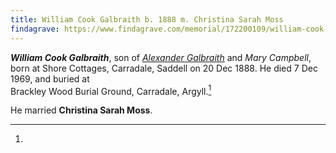 ```yaml
---
title: William Cook Galbraith b. 1888 m. Christina Sarah Moss
findagrave: https://www.findagrave.com/memorial/172200109/william-cook-galbraith
---
```

***William Cook Galbraith***, son of *[Alexander Galbraith](galbraith-alexander-1854.md)* and
*Mary Campbell*, born at Shore Cottages, Carradale, Saddell on 20 Dec 1888.  He died 7 Dec 1969, and buried at 	
Brackley Wood Burial Ground, Carradale, Argyll.[^burial]

He married **Christina Sarah Moss**.  

[^burial]: 
